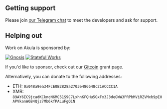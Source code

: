 ## Getting support

Please join [our Telegram chat](https://t.me/akula_bft) to meet the developers and ask for support.

## Helping out

Work on Akula is sponsored by:

[<img src="https://avatars.githubusercontent.com/u/24954468?s=75" alt="Gnosis">](https://gnosis.io/) [<img src="https://avatars.githubusercontent.com/u/80278162?s=75" alt="Stateful Works">](https://stateful.mirror.xyz/a151ee1decb2028a8bb48277f6928c6f38319c32601dc1da1ee82acfcad2e525)

If you'd like to sponsor, check out our [Gitcoin](https://gitcoin.co/grants/5933/akula) grant page.

Alternatively, you can donate to the following addresses:
- ETH: `0x048a9ea34FcE0B2828a2703e486648c21ACCCC1A`
- XMR: `89AY6EC9jcadKCkncN6MC51S9C7LxhnKFQHu5GxFx3J3deGWW3PRPbMViRZVMxb9pEHAPVkanW6B4Qjz7Mb6kfPALuFgQiN`
